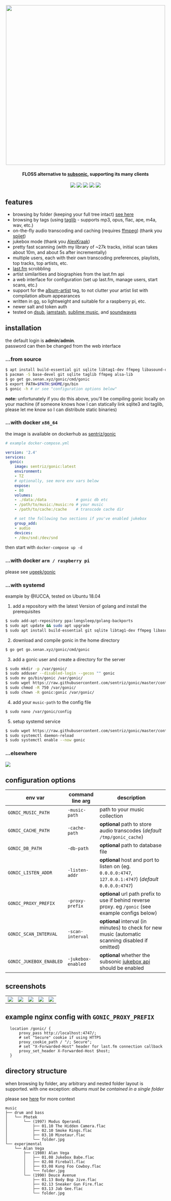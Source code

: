 <p align="center"><img width="500" src="https://github.com/sentriz/gonic/blob/master/.github/logo.png?raw=true"></p>
<h4 align="center">FLOSS alternative to <a href="http://www.subsonic.org/">subsonic</a>, supporting its many clients</h4>
<p align="center">
  <a href="http://hub.docker.com/r/sentriz/gonic"><img src="https://img.shields.io/docker/pulls/sentriz/gonic.svg"></a>
  <a href="https://microbadger.com/images/sentriz/gonic" title="Get your own image badge on microbadger.com"><img src="https://images.microbadger.com/badges/image/sentriz/gonic.svg"></a>
  <a href="https://github.com/sentriz/gonic/issues"><img src="https://img.shields.io/github/issues/sentriz/gonic.svg"></a>
  <a href="https://github.com/sentriz/gonic/pulls"><img src="https://img.shields.io/github/issues-pr/sentriz/gonic.svg"></a>
  <a href="https://github.com/sentriz/gonic/actions"><img src="https://img.shields.io/endpoint.svg?url=https%3A%2F%2Factions-badge.atrox.dev%2Fsentriz%2Fgonic%2Fbadge&label=build&logo=none"></a>
</p>


## features

- browsing by folder (keeping your full tree intact) [see here](#directory-structure)  
- browsing by tags (using [taglib](https://taglib.org/) - supports mp3, opus, flac, ape, m4a, wav, etc.)  
- on-the-fly audio transcoding and caching (requires [ffmpeg](https://ffmpeg.org/)) (thank you [spijet](https://github.com/spijet/))
- jukebox mode (thank you [AlexKraak](https://github.com/AlexKraak/))
- pretty fast scanning (with my library of ~27k tracks, initial scan takes about 10m, and about 5s after incrementally)  
- multiple users, each with their own transcoding preferences, playlists, top tracks, top artists, etc.
- [last.fm](https://www.last.fm/) scrobbling  
- artist similarities and biographies from the last.fm api  
- a web interface for configuration (set up last.fm, manage users, start scans, etc.)  
- support for the [album-artist](https://mkoby.com/2007/02/18/artist-versus-album-artist/) tag, to not clutter your artist list with compilation album appearances  
- written in [go](https://golang.org/), so lightweight and suitable for a raspberry pi, etc.  
- newer salt and token auth  
- tested on [dsub](https://f-droid.org/en/packages/github.daneren2005.dsub/), [jamstash](http://jamstash.com/), [sublime music](https://gitlab.com/sumner/sublime-music/), and [soundwaves](https://apps.apple.com/us/app/soundwaves/id736139596)  


## installation

the default login is **admin**/**admin**.  
password can then be changed from the web interface

###  ...from source

```bash
$ apt install build-essential git sqlite libtag1-dev ffmpeg libasound-dev # for debian like
$ pacman -S base-devel git sqlite taglib ffmpeg alsa-lib                  # for arch like
$ go get go.senan.xyz/gonic/cmd/gonic
$ export PATH=$PATH:$HOME/go/bin
$ gonic -h # or see "configuration options below"
```

**note:** unfortunately if you do this above, you'll be compiling gonic locally on your machine
(if someone knows how I can statically link sqlite3 and taglib, please let me know so I can distribute static binaries) 

###  ...with docker `x86_64`

the image is available on dockerhub as [sentriz/gonic](https://hub.docker.com/r/sentriz/gonic) 

```yaml
# example docker-compose.yml

version: '2.4'
services:
  gonic:
    image: sentriz/gonic:latest
    environment:
    - TZ
    # optionally, see more env vars below
    expose:
    - 80
    volumes:
    - ./data:/data             # gonic db etc
    - /path/to/music:/music:ro # your music
    - /path/to/cache:/cache    # transcode cache dir

    # set the following two sections if you've enabled jukebox
    group_add:
    - audio
    devices:
    - /dev/snd:/dev/snd
```

then start with `docker-compose up -d`

###  ...with docker `arm / raspberry pi`

please see [ugeek/gonic](https://hub.docker.com/r/ugeek/gonic)

###  ...with systemd

example by @IUCCA, tested on Ubuntu 18.04

1. add a repository with the latest Version of golang and install the prerequisites

```bash
$ sudo add-apt-repository ppa:longsleep/golang-backports
$ sudo apt update && sudo apt upgrade
$ sudo apt install build-essential git sqlite libtag1-dev ffmpeg libasound-dev golang
```

2. download and compile gonic in the home directory  

```bash
$ go get go.senan.xyz/gonic/cmd/gonic
```

3. add a gonic user and create a directory for the server

```bash
$ sudo mkdir -p /var/gonic/
$ sudo adduser --disabled-login --gecos "" gonic
$ sudo mv go/bin/gonic /var/gonic/
$ sudo wget https://raw.githubusercontent.com/sentriz/gonic/master/contrib/config -O /var/gonic/config
$ sudo chmod -R 750 /var/gonic/
$ sudo chown -R gonic:gonic /var/gonic/
```

4. add your `music-path` to the config file

```bash
$ sudo nano /var/gonic/config
```

5. setup systemd service

```bash
$ sudo wget https://raw.githubusercontent.com/sentriz/gonic/master/contrib/gonic.service -O /etc/systemd/system/gonic.service
$ sudo systemctl daemon-reload
$ sudo systemctl enable --now gonic
```

###  ...elsewhere

[![](https://repology.org/badge/vertical-allrepos/gonic.svg)](https://repology.org/project/gonic/versions)

## configuration options

|env var|command line arg|description|
|---|---|---|
|`GONIC_MUSIC_PATH`|`-music-path`|path to your music collection|
|`GONIC_CACHE_PATH`|`-cache-path`|**optional** path to store audio transcodes (*default* `/tmp/gonic_cache`)|
|`GONIC_DB_PATH`|`-db-path`|**optional** path to database file|
|`GONIC_LISTEN_ADDR`|`-listen-addr`|**optional** host and port to listen on (eg. `0.0.0.0:4747`, `127.0.0.1:4747`) (*default* `0.0.0.0:4747`)|
|`GONIC_PROXY_PREFIX`|`-proxy-prefix`|**optional** url path prefix to use if behind reverse proxy. eg `/gonic` (see example configs below)|
|`GONIC_SCAN_INTERVAL`|`-scan-interval`|**optional** interval (in minutes) to check for new music (automatic scanning disabled if omitted)|
|`GONIC_JUKEBOX_ENABLED`|`-jukebox-enabled`|**optional** whether the subsonic [jukebox api](https://airsonic.github.io/docs/jukebox/) should be enabled|

## screenshots

||||||
|:-:|:-:|:-:|:-:|:-:|
![](https://raw.githubusercontent.com/sentriz/gonic/master/.github/scrot_1.png)|![](https://raw.githubusercontent.com/sentriz/gonic/master/.github/scrot_2.png)|![](https://raw.githubusercontent.com/sentriz/gonic/master/.github/scrot_3.png)|![](https://raw.githubusercontent.com/sentriz/gonic/master/.github/scrot_4.png)|![](https://raw.githubusercontent.com/sentriz/gonic/master/.github/scrot_5.png)|

## example nginx config with `GONIC_PROXY_PREFIX`

```nginx
  location /gonic/ {
      proxy_pass http://localhost:4747/;
      # set "Secure" cookie if using HTTPS
      proxy_cookie_path / "/; Secure";
      # set "X-Forwarded-Host" header for last.fm connection callback
      proxy_set_header X-Forwarded-Host $host;
  }
```

## directory structure

when browsing by folder, any arbitrary and nested folder layout is supported. with one exception: _albums must be contained in a single folder_  

please see [here](https://github.com/sentriz/gonic/issues/89) for more context  

```
music
├── drum and bass
│   └── Photek
│       └── (1997) Modus Operandi
│           ├── 01.10 The Hidden Camera.flac
│           ├── 02.10 Smoke Rings.flac
│           ├── 03.10 Minotaur.flac
│           └── folder.jpg
└── experimental
    └── Alan Vega
        ├── (1980) Alan Vega
        │   ├── 01.08 Jukebox Babe.flac
        │   ├── 02.08 Fireball.flac
        │   ├── 03.08 Kung Foo Cowboy.flac
        │   └── folder.jpg
        └── (1990) Deuce Avenue
            ├── 01.13 Body Bop Jive.flac
            ├── 02.13 Sneaker Gun Fire.flac
            ├── 03.13 Jab Gee.flac
            └── folder.jpg
```
